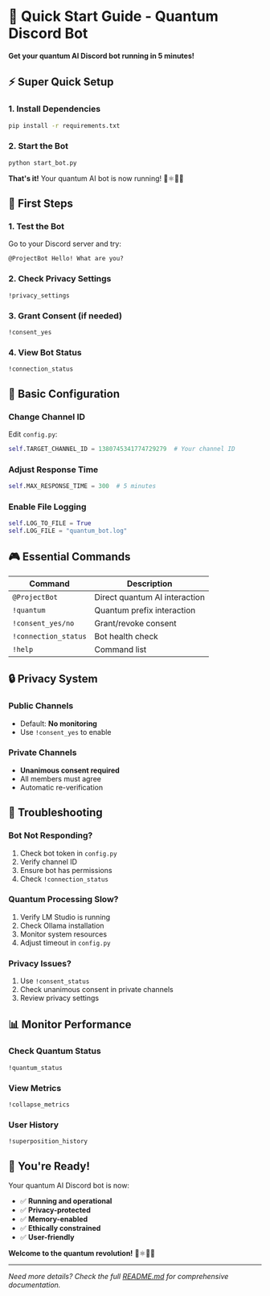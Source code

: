 # 🚀 Quick Start Guide - Quantum Discord Bot

**Get your quantum AI Discord bot running in 5 minutes!**

## ⚡ Super Quick Setup

### 1. Install Dependencies
```bash
pip install -r requirements.txt
```

### 2. Start the Bot
```bash
python start_bot.py
```

**That's it!** Your quantum AI bot is now running! 🌊⚛️💓🔗

## 🎯 First Steps

### 1. Test the Bot
Go to your Discord server and try:
```
@ProjectBot Hello! What are you?
```

### 2. Check Privacy Settings
```
!privacy_settings
```

### 3. Grant Consent (if needed)
```
!consent_yes
```

### 4. View Bot Status
```
!connection_status
```

## 🔧 Basic Configuration

### Change Channel ID
Edit `config.py`:
```python
self.TARGET_CHANNEL_ID = 1380745341774729279  # Your channel ID
```

### Adjust Response Time
```python
self.MAX_RESPONSE_TIME = 300  # 5 minutes
```

### Enable File Logging
```python
self.LOG_TO_FILE = True
self.LOG_FILE = "quantum_bot.log"
```

## 🎮 Essential Commands

| Command | Description |
|---------|-------------|
| `@ProjectBot` | Direct quantum AI interaction |
| `!quantum` | Quantum prefix interaction |
| `!consent_yes/no` | Grant/revoke consent |
| `!connection_status` | Bot health check |
| `!help` | Command list |

## 🔒 Privacy System

### Public Channels
- Default: **No monitoring**
- Use `!consent_yes` to enable

### Private Channels  
- **Unanimous consent required**
- All members must agree
- Automatic re-verification

## 🚨 Troubleshooting

### Bot Not Responding?
1. Check bot token in `config.py`
2. Verify channel ID
3. Ensure bot has permissions
4. Check `!connection_status`

### Quantum Processing Slow?
1. Verify LM Studio is running
2. Check Ollama installation
3. Monitor system resources
4. Adjust timeout in `config.py`

### Privacy Issues?
1. Use `!consent_status`
2. Check unanimous consent in private channels
3. Review privacy settings

## 📊 Monitor Performance

### Check Quantum Status
```
!quantum_status
```

### View Metrics
```
!collapse_metrics
```

### User History
```
!superposition_history
```

## 🎉 You're Ready!

Your quantum AI Discord bot is now:
- ✅ **Running and operational**
- ✅ **Privacy-protected**
- ✅ **Memory-enabled**
- ✅ **Ethically constrained**
- ✅ **User-friendly**

**Welcome to the quantum revolution!** 🌊⚛️💓🔗

---

*Need more details? Check the full [README.md](README.md) for comprehensive documentation.* 